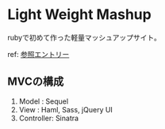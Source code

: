 # Light Weight Mashup
rubyで初めて作った軽量マッシュアップサイト。

ref: [参照エントリー](http://weblog.nabetama.com/post/32459761587/sinatra-haml-sass-sequel-twitter-bootstrap-jquery)

## MVCの構成

1. Model     : Sequel
2. View      : Haml, Sass, jQuery UI
3. Controller: Sinatra


